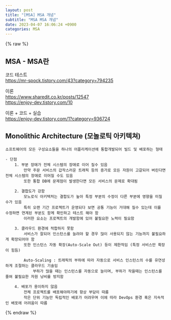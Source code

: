 ```yaml
---  
layout: post  
title: "[MSA] MSA 개념"  
subtitle: "MSA MSA 개념"  
date: 2023-04-07 16:06:24 +0900  
categories: MSA  
---  
```

{% raw %}  
## MSA - MSA란  
  
코드 테스트  
	https://mr-spock.tistory.com/43?category=794235  
  
이론  
	https://www.sharedit.co.kr/posts/12547  
	https://enjoy-dev.tistory.com/10  
  
이론 + 코드 + 실습  
	https://enjoy-dev.tistory.com/1?category=936724  
  
## Monolithic Architecture (모놀로틱 아키텍쳐)  
	소프트웨어의 모든 구성요소들을 하나의 어플리케이션에 통합개발되어 빌드 및 배포하는 형태  
  
	- 단점  
		1. 부분 장애가 전체 시스템의 장애로 이어 질수 있음  
			만약 주문 서비스의 갑작스러운 트래픽 등의 증가로 모든 자원이 고갈되어 버린다면 전체 시스템의 장애로 이어질 수도 있음  
			또한 통합 DB에 문제점이 발생한다면 모든 서비스의 문제로 확대됨  
  
		2. 결합도가 강함  
			모노로식 아키텍처는 결합도가 높아 특정 부분의 수정이 다른 부분에 영향을 미칠 수가 있음  
			특히 오랜 기간 프로젝트가 운영되다 보면 공통 기능이 거대해 질수 있는데 이를 수정하면 연계된 부분도 함께 확인하고 테스트 해야 함  
			이러한 요소는 프로젝트의 개발함에 있어 불필요한 노력이 필요함  
  
		3. 클라우드 환경에 적합하지 못함  
			서비스가 잘되어 인스턴스를 늘려야 할 경우 많이 사용되지 않는 기능까지 불필요하게 확장되어야 함  
			또한 인스턴스 자동 확장(Auto-Scale Out) 등이 제한적임 (특정 서비스만 확장이 힘듬)  
  
			Auto-Scaling : 트래픽의 부하에 따라 자동으로 서비스 인스턴스의 수를 유연성하게 조절하는 클라우드 기술임  
				부하가 많을 때는 인스턴스를 자동으로 늘이며, 부하가 작을때는 인스턴스를 줄여 불필요한 자원 낭비를 방지함  
  
		4. 배포가 용이하지 않음  
			전체 프로젝트를 배포해야하기에 항상 부담이 따름  
			작은 단위 기능만 독립적인 배포가 어려우며 이에 따라 DevOps 환경 혹은 지속적인 배포에 어려움이 따름  
  
{% endraw %}